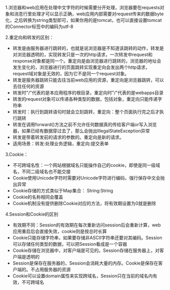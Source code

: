 1.浏览器和web应用在处理中文字符的时候需要分开处理，浏览器要在requests对象和消息行里处理才可以显示正确，web应用内部需要对request传来的数据byte化，之后转换为string类型即可，如果你用的是tomcat，也可以直接设置tomcat的Connector标签中的编码为utf-8

2.重定向和转发的区别：
  - 转发是由服务器进行跳转的，也就是说浏览器是不知道该跳转的动作，转发是对浏览器透明的，实现转发只是一次的http请求，一次转发中request和response对象都是同一个。重定向是由浏览器进行跳转的，浏览器的地址会发生变化的，浏览器进行的页面跳转实现重定向会发出两个http请求，request域对象是无效的，因为它不是同一个request对象。
  - 转发是服务器跳转只能去往当前web应用的资源，重定向是浏览器跳转，可以去往任何的资源
  - 转发时"/"代表的是本应用程序的根目录，重定向时"/"代表的是webapps目录
  - 转发的request对象可以传递各种类型的数据，包括对象，重定向只能传递字符串
  - 转发时：执行到跳转语句时就会立刻跳转，重定向：整个页面执行完之后才执行跳转
  - 转发在调用forward()方法之前不允许任何数据真的传给客户端or写入浏览器，如果已经有数据穿过去了，那么会抛出IllegalStateException异常
  - 转发是带着转发前的请求的参数的。重定向是新的请求。
  - 适用场景：转发:处理业务逻辑，重定向:提交表单

3.Cookie：
  - 不可跨域名性：一个网站根据域名只能操作自己的cookie，即使是同一级域名，不同二级域名也不能交接
  - Cookie使用Unicode字符时需要对Unicode字符进行编码，强行保存中文会抛出异常
  - Cookie存储的方式类似于Map集合： String:String
  - Cookie的名称相同会覆盖
  - Cookie机制没有提供删除Cookie对应的方法，将有效期设置为0就是删除

4.Session和Cookie的区别
  - 有效期不同：Session的有效期在每次重新访问session后会重新计算，web应用重启后会直接失效，cookie则是按总时长算
  - Cookie只能存储字符串，如果要存储非ASCII字符串还要对其编码。Session可以存储任何类型的数据，可以把Session看成是一个容器
  - Cookie存储在浏览器中，对客户端是可见的。Session存储在服务器上，对客户端是透明的
  - Session是保存在服务器的，Session会消耗大量的内存。Cookie是保存在客户端的。不占用服务器的资源
  - Cookie可以设置domain属性来实现跨域名，Session只在当前的域名内有效，不可跨域名

